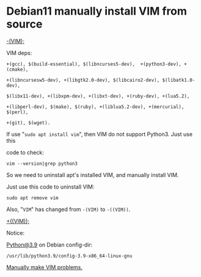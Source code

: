 # Debian11 manually install VIM from source

[-(VIM);](https://gist.github.com/SofijaErkin/2a2bbfb2917c6a5a4ecc281e48cb63f8)

VIM deps:

    +(gcc), $(build-essential), $(libncurses5-dev),  +(python3-dev), +(cmake), 
    
    +(libncursesw5-dev), +(libgtk2.0-dev), $(libcairo2-dev), $(libatk1.0-dev),

    $(libx11-dev), +(libxpm-dev), +(libxt-dev), +(ruby-dev), +(lua5.2), 

    +(libperl-dev), $(make), $(ruby), +(liblua5.2-dev), +(mercurial), $(perl),

    +(git), $(wget).

If use "`sudo apt install vim`", then VIM do not support Python3. Just use this

code to check:

    vim --version|grep python3

So we need to uninstall apt's installed VIM, and manually install VIM.

Just use this code to uninstall VIM:

    sudo apt remove vim

Also, "`VIM`" has changed from `-(VIM)` to `-((VIM))`.

[+((VIM));](https://gist.github.com/SofijaErkin/2a2bbfb2917c6a5a4ecc281e48cb63f8)

Notice:

Python@3.9 on Debian config-dir:

    /usr/lib/python3.9/config-3.9-x86_64-linux-gnu

[Manually make VIM problems.](https://gist.github.com/SofijaErkin/985437aebaf0c4d28ee2a88b6f91f66b)
